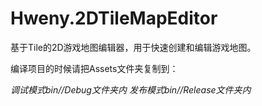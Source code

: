 Hweny.2DTileMapEditor
=====================

基于Tile的2D游戏地图编辑器，用于快速创建和编辑游戏地图。

编译项目的时候请把Assets文件夹复制到：

*调试模式bin//Debug文件夹内*
*发布模式bin//Release文件夹内*
